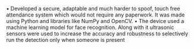  • Developed a secure, adaptable and much harder to spoof, touch free attendance system which would not
 require any paperwork. It was made using Python and libraries like NumPy and OpenCV.
 • The device used a machine learning model for face recognition. Along with it ultrasonic sensors were used to
 increase the accuracy and robustness to selectively run the detection only when someone is present
